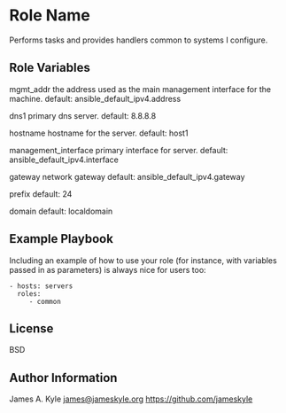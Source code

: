 Role Name
=========

Performs tasks and provides handlers common to systems I configure.

Role Variables
--------------

mgmt_addr
    the address used as the main management interface for the machine.
    default: ansible_default_ipv4.address

dns1
    primary dns server.
    default: 8.8.8.8

hostname
    hostname for the server.
    default: host1

management_interface
    primary interface for server.
    default: ansible_default_ipv4.interface

gateway
    network gateway
    default: ansible_default_ipv4.gateway

prefix
    default: 24

domain
    default: localdomain


Example Playbook
----------------

Including an example of how to use your role (for instance, with variables passed in as parameters) is always nice for users too:

    - hosts: servers
      roles:
         - common

License
-------

BSD

Author Information
------------------

James A. Kyle
james@jameskyle.org
https://github.com/jameskyle

